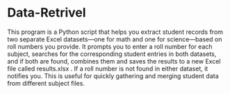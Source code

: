 # Data-Retrivel

This program is a Python script that helps you extract student records from two separate Excel datasets—one for math and one for science—based on roll numbers you provide. It prompts you to enter a roll number for each subject, searches for the corresponding student entries in both datasets, and if both are found, combines them and saves the results to a new Excel file called results.xlsx . If a roll number is not found in either dataset, it notifies you. This is useful for quickly gathering and merging student data from different subject files.
